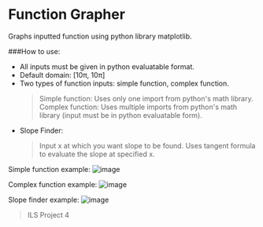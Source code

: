 # Function Grapher
Graphs inputted function using python library matplotlib.

###How to use:
- All inputs must be given in python evaluatable format.
- Default domain: [10π, 10π]
- Two types of function inputs: simple function, complex function.
  > Simple function: Uses only one import from python's math library.
  > Complex function: Uses multiple imports from python's math library (input must be in python evaluatable form).
- Slope Finder:
  > Input x at which you want slope to be found.
  > Uses tangent formula to evaluate the slope at specified x.

Simple function example:
![image](https://github.com/user-attachments/assets/44873fba-ac53-4e22-9a32-4cd15bd8b0ac)

Complex function example:
![image](https://github.com/user-attachments/assets/2b50d767-e802-4e0f-98c8-f27c4bef53c4)

Slope finder example:
![image](https://github.com/user-attachments/assets/6f44a603-3931-48c6-8118-7dd90d081e78)

> ILS Project 4
